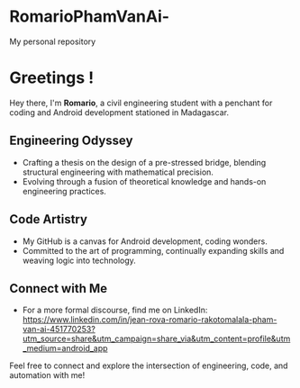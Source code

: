 # RomarioPhamVanAi-
My personal repository 

# Greetings ! 

Hey there, I'm **Romario**, a civil engineering student with a penchant for coding and Android development stationed in Madagascar.

## Engineering Odyssey

- Crafting a thesis on the design of a pre-stressed bridge, blending structural engineering with mathematical precision.
-  Evolving through a fusion of theoretical knowledge and hands-on engineering practices.

## Code Artistry

-  My GitHub is a canvas for Android development, coding wonders.
-  Committed to the art of programming, continually expanding skills and weaving logic into technology.

## Connect with Me

- For a more formal discourse, find me on LinkedIn: https://www.linkedin.com/in/jean-rova-romario-rakotomalala-pham-van-ai-451770253?utm_source=share&utm_campaign=share_via&utm_content=profile&utm_medium=android_app

Feel free to connect and explore the intersection of engineering, code, and automation with me! 
